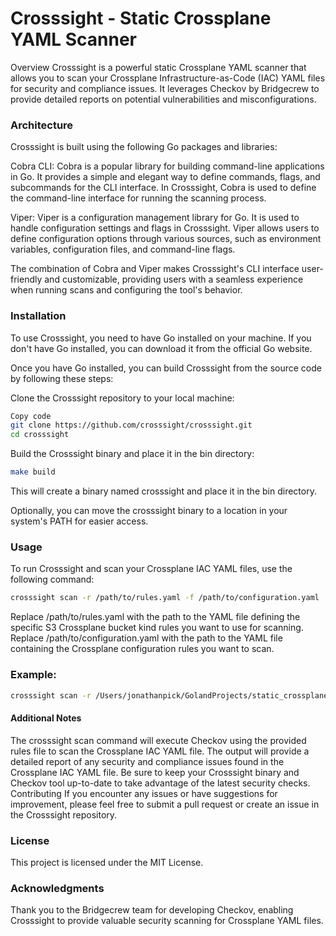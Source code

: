 # Crosssight - Static Crossplane YAML Scanner
Overview
Crosssight is a powerful static Crossplane YAML scanner that allows you to scan your Crossplane Infrastructure-as-Code (IAC) YAML files for security and compliance issues. It leverages Checkov by Bridgecrew to provide detailed reports on potential vulnerabilities and misconfigurations.

### Architecture
Crosssight is built using the following Go packages and libraries:

Cobra CLI: Cobra is a popular library for building command-line applications in Go. It provides a simple and elegant way to define commands, flags, and subcommands for the CLI interface. In Crosssight, Cobra is used to define the command-line interface for running the scanning process.

Viper: Viper is a configuration management library for Go. It is used to handle configuration settings and flags in Crosssight. Viper allows users to define configuration options through various sources, such as environment variables, configuration files, and command-line flags.

The combination of Cobra and Viper makes Crosssight's CLI interface user-friendly and customizable, providing users with a seamless experience when running scans and configuring the tool's behavior.

### Installation
To use Crosssight, you need to have Go installed on your machine. If you don't have Go installed, you can download it from the official Go website.

Once you have Go installed, you can build Crosssight from the source code by following these steps:

Clone the Crosssight repository to your local machine:

```bash
Copy code
git clone https://github.com/crosssight/crosssight.git
cd crosssight
```
Build the Crosssight binary and place it in the bin directory:

```bash
make build
```
This will create a binary named crosssight and place it in the bin directory.

Optionally, you can move the crosssight binary to a location in your system's PATH for easier access.

### Usage
To run Crosssight and scan your Crossplane IAC YAML files, use the following command:

```bash
crosssight scan -r /path/to/rules.yaml -f /path/to/configuration.yaml
```

Replace /path/to/rules.yaml with the path to the YAML file defining the specific S3 Crossplane bucket kind rules you want to use for scanning.
Replace /path/to/configuration.yaml with the path to the YAML file containing the Crossplane configuration rules you want to scan. 

### Example:

```bash
crosssight scan -r /Users/jonathanpick/GolandProjects/static_crossplane_scanner/aws/tests/demo_rules.yaml -f /Users/jonathanpick/GolandProjects/static_crossplane_scanner/aws/tests/demo_bucket.yaml
```

#### Additional Notes
The crosssight scan command will execute Checkov using the provided rules file to scan the Crossplane IAC YAML file.
The output will provide a detailed report of any security and compliance issues found in the Crossplane IAC YAML file.
Be sure to keep your Crosssight binary and Checkov tool up-to-date to take advantage of the latest security checks.
Contributing
If you encounter any issues or have suggestions for improvement, please feel free to submit a pull request or create an issue in the Crosssight repository.

### License
This project is licensed under the MIT License.

### Acknowledgments
Thank you to the Bridgecrew team for developing Checkov, enabling Crosssight to provide valuable security scanning for Crossplane YAML files.

